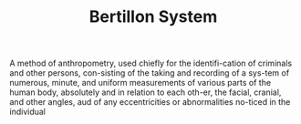 ---
title: Bertillon System
permalink: "/definitions/bertillon-system.html"
body: A method of anthropometry, used chiefly for the identifi-cation of criminals
  and other persons, con-sisting of the taking and recording of a sys-tem of numerous,
  minute, and uniform measurements of various parts of the human body, absolutely
  and in relation to each oth-er, the facial, cranial, and other angles, aud of any
  eccentricities or abnormalities no-ticed in the individual
published_at: '2018-07-07'
layout: post
---
